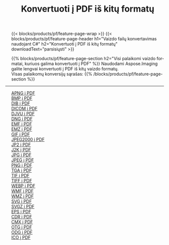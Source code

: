 ﻿---
title: Konvertuoti į PDF iš kitų formatų 
weight: 3920
url: /lt/net/conversion/to/pdf 
lang: lt
langdirlevel: 2
locales: zh-hans,ja,it,ru,de,es,fr,nl,id,lt,pl,pt,vi,tr,ko,zh-hant,ar,hi,th,sv,cs,uk,he
description: Naudodami Aspose.Imaging galite lengvai konvertuoti į PDF iš kitų formatų
---

{{< blocks/products/pf/feature-page-wrap >}}
{{< blocks/products/pf/feature-page-header h1="Vaizdo failų konvertavimas naudojant C#" h2="Konvertuoti į PDF iš kitų formatų" downloadText="parsisiųsti" >}}


{{% blocks/products/pf/feature-page-section  h2="Visi palaikomi vaizdo formatai, kuriuos galima konvertuoti į PDF" %}}
Naudodami Aspose.Imaging galite lengvai konvertuoti į PDF iš kitų vaizdo formatų.
<br/>
Visas palaikomų konversijų sąrašas:
{{% /blocks/products/pf/feature-page-section %}}
<div class="container-fluid productfamilypage bg-gray">
    <div class="convertypes bg-gray agp-content section">
        <div class="container">
		<hr style="margin-left:-20px;"/>
		<div class="row other-converters">
		    <div class='col-md-2 other-converter remove-lp remove-rp'><a href="/imaging/lt/net/conversion/apng-to-pdf" >APNG į PDF</a></div>
<div class='col-md-2 other-converter remove-lp remove-rp'><a href="/imaging/lt/net/conversion/bmp-to-pdf" >BMP į PDF</a></div>
<div class='col-md-2 other-converter remove-lp remove-rp'><a href="/imaging/lt/net/conversion/dib-to-pdf" >DIB į PDF</a></div>
<div class='col-md-2 other-converter remove-lp remove-rp'><a href="/imaging/lt/net/conversion/dicom-to-pdf" >DICOM į PDF</a></div>
<div class='col-md-2 other-converter remove-lp remove-rp'><a href="/imaging/lt/net/conversion/djvu-to-pdf" >DJVU į PDF</a></div>
<div class='col-md-2 other-converter remove-lp remove-rp'><a href="/imaging/lt/net/conversion/dng-to-pdf" >DNG į PDF</a></div>
<div class='col-md-2 other-converter remove-lp remove-rp'><a href="/imaging/lt/net/conversion/emf-to-pdf" >EMF į PDF</a></div>
<div class='col-md-2 other-converter remove-lp remove-rp'><a href="/imaging/lt/net/conversion/emz-to-pdf" >EMZ į PDF</a></div>
<div class='col-md-2 other-converter remove-lp remove-rp'><a href="/imaging/lt/net/conversion/gif-to-pdf" >GIF į PDF</a></div>
<div class='col-md-2 other-converter remove-lp remove-rp'><a href="/imaging/lt/net/conversion/jpeg2000-to-pdf" >JPEG2000 į PDF</a></div>
<div class='col-md-2 other-converter remove-lp remove-rp'><a href="/imaging/lt/net/conversion/jp2-to-pdf" >JP2 į PDF</a></div>
<div class='col-md-2 other-converter remove-lp remove-rp'><a href="/imaging/lt/net/conversion/j2k-to-pdf" >J2K į PDF</a></div>
<div class='col-md-2 other-converter remove-lp remove-rp'><a href="/imaging/lt/net/conversion/jpg-to-pdf" >JPG į PDF</a></div>
<div class='col-md-2 other-converter remove-lp remove-rp'><a href="/imaging/lt/net/conversion/jpeg-to-pdf" >JPEG į PDF</a></div>
<div class='col-md-2 other-converter remove-lp remove-rp'><a href="/imaging/lt/net/conversion/png-to-pdf" >PNG į PDF</a></div>
<div class='col-md-2 other-converter remove-lp remove-rp'><a href="/imaging/lt/net/conversion/tga-to-pdf" >TGA į PDF</a></div>
<div class='col-md-2 other-converter remove-lp remove-rp'><a href="/imaging/lt/net/conversion/tif-to-pdf" >TIF į PDF</a></div>
<div class='col-md-2 other-converter remove-lp remove-rp'><a href="/imaging/lt/net/conversion/tiff-to-pdf" >TIFF į PDF</a></div>
<div class='col-md-2 other-converter remove-lp remove-rp'><a href="/imaging/lt/net/conversion/webp-to-pdf" >WEBP į PDF</a></div>
<div class='col-md-2 other-converter remove-lp remove-rp'><a href="/imaging/lt/net/conversion/wmf-to-pdf" >WMF į PDF</a></div>
<div class='col-md-2 other-converter remove-lp remove-rp'><a href="/imaging/lt/net/conversion/wmz-to-pdf" >WMZ į PDF</a></div>
<div class='col-md-2 other-converter remove-lp remove-rp'><a href="/imaging/lt/net/conversion/svg-to-pdf" >SVG į PDF</a></div>
<div class='col-md-2 other-converter remove-lp remove-rp'><a href="/imaging/lt/net/conversion/svgz-to-pdf" >SVGZ į PDF</a></div>
<div class='col-md-2 other-converter remove-lp remove-rp'><a href="/imaging/lt/net/conversion/eps-to-pdf" >EPS į PDF</a></div>
<div class='col-md-2 other-converter remove-lp remove-rp'><a href="/imaging/lt/net/conversion/cdr-to-pdf" >CDR į PDF</a></div>
<div class='col-md-2 other-converter remove-lp remove-rp'><a href="/imaging/lt/net/conversion/cmx-to-pdf" >CMX į PDF</a></div>
<div class='col-md-2 other-converter remove-lp remove-rp'><a href="/imaging/lt/net/conversion/otg-to-pdf" >OTG į PDF</a></div>
<div class='col-md-2 other-converter remove-lp remove-rp'><a href="/imaging/lt/net/conversion/odg-to-pdf" >ODG į PDF</a></div>
<div class='col-md-2 other-converter remove-lp remove-rp'><a href="/imaging/lt/net/conversion/ico-to-pdf" >ICO į PDF</a></div>
                </div>
        </div>
    </div>
</div>
<br/>

